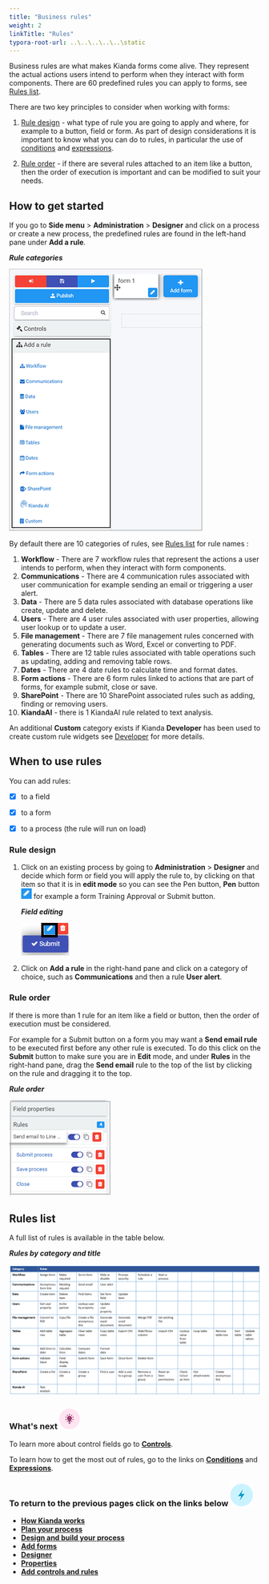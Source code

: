 ```yaml
---
title: "Business rules"
weight: 2
linkTitle: "Rules"
typora-root-url: ..\..\..\..\..\static
---
```


Business rules are what makes Kianda forms come alive. They represent the actual actions users intend to perform when they interact with form components. There are 60 predefined rules you can apply to forms, see [Rules list](#rules-list).

There are two key principles to consider when working with forms:

1. [Rule design](#rule-design) - what type of rule you are going to apply and where, for example to a button, field or form. As part of design considerations it is important to know what you can do to rules, in particular the use of [conditions](getting-started/create-first-process/conditions.md) and [expressions](/docs/getting-started/create-first-process/plan-your-process/expressions/). 

2. [Rule order](#rule-order) - if there are several rules attached to an item like a button, then the order of execution is important and can be modified to suit your needs.

   

## How to get started ##

If you go to **Side menu** > **Administration** > **Designer** and click on a process or create a new process, the predefined rules are found in the left-hand pane under **Add a rule**.

***Rule categories***

![Rules list](/images/ruleslist80.png)

By default there are 10 categories of rules, see [Rules list](#rules-list) for rule names :

1. **Workflow** - There are 7 workflow rules that represent the actions a user intends to perform, when they interact with form components. 
2. **Communications** - There are 4 communication rules associated with user communication for example sending an email or triggering a user alert. 
3. **Data** - There are 5 data rules associated with database operations like create, update and delete. 
4. **Users** - There are 4 user rules associated with user properties, allowing user lookup or to update a user. 
5. **File management** - There are 7 file management rules concerned with generating documents such as Word, Excel or converting to PDF. 
6. **Tables** - There are 12 table rules associated with table operations such as updating, adding and removing table rows. 
7. **Dates** - There are 4 date rules to calculate time and format dates.
8. **Form actions** - There are 6 form rules linked to actions that are part of forms, for example submit, close or save.
9. **SharePoint** - There are 10 SharePoint associated rules such as adding, finding or removing users. 
10. **KiandaAI** - there is 1 KiandaAI rule related to text analysis.

An additional  **Custom** category exists if Kianda **Developer** has been used to create custom rule widgets  see [Developer](getting-started/welcome/low_code.md#how-to-get-started-with-developer) for more details. 



## When to use rules

You can add rules:

- [x] to a field
- [x] to a form 
- [x] to a process (the rule will run on load)



### Rule design ###

1. Click on an existing process by going to **Administration** > **Designer** and decide which form or field you will apply the rule to, by clicking on that item so that it is in **edit mode** so you can see the Pen button,  **Pen** button ![Pen button](/images/penicon.png) for example a form Training Approval or Submit button.

   ***Field editing***

   ![Edit mode for forms and fields](/images/submitedit.png)

2. Click on **Add a rule** in the right-hand pane and click on a category of choice, such as **Communications** and then a rule **User alert**.

 



### Rule order ###

If there is more than 1 rule for an item like a field or button, then the order of execution must be considered. 

For example for a Submit button on a form you may want a **Send email rule** to be executed first before any other rule is executed. To do this click on the **Submit** button to make sure you are in **Edit** mode, and under **Rules** in the right-hand pane,  drag the **Send email** rule to the top of the list by clicking on the rule and dragging it to the top.

***Rule order***

![Rule order](/images/ruleorder.png)



## Rules list ##

A full list of rules is available in the table below.

***Rules by category and title***

![Rules list](/images/rulestablecal12.gif)



### What's next  ![Idea icon](/images/18.png) ###

To learn more about control fields go to [**Controls**](../controls/). 

To learn how to get the most out of rules, go to the links on [**Conditions**](../conditions/) and [**Expressions**](../expressions/). 



### **To return to the previous pages click on the links below**  ![Idea icon](/images/10.png) 

- [**How Kianda works**](getting-started/welcome/how_kianda_works.md)
- [**Plan your process**](getting-started/create-first-process/plan_process.md) 
- [**Design and build your process**](getting-started/create-first-process/design_process.md) 
- [**Add forms**](getting-started/create-first-process/create_form.md)
- [**Designer**](getting-started/create-first-process/designer.md)
- [**Properties**](getting-started/create-first-process/properties.md)
- **[Add controls and rules](getting-started/create-first-process/add_form_elements.md)**

  

  